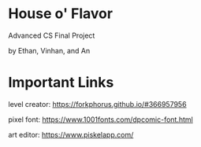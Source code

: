 # House o' Flavor
Advanced CS Final Project

by Ethan, Vinhan, and An

# Important Links
level creator: https://forkphorus.github.io/#366957956

pixel font: https://www.1001fonts.com/dpcomic-font.html

art editor: https://www.piskelapp.com/
